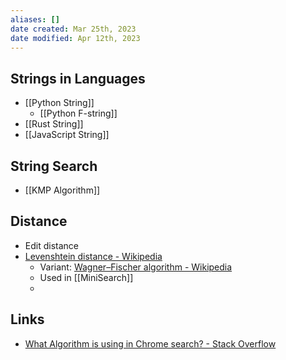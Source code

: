 ```yaml
---
aliases: []
date created: Mar 25th, 2023
date modified: Apr 12th, 2023
---
```


## Strings in Languages
- [[Python String]]
	- [[Python F-string]]
- [[Rust String]]
- [[JavaScript String]]

## String Search
- [[KMP Algorithm]]

## Distance
- Edit distance
- [Levenshtein distance - Wikipedia](https://en.wikipedia.org/wiki/Levenshtein_distance)
	- Variant: [Wagner–Fischer algorithm - Wikipedia](https://en.wikipedia.org/wiki/Wagner%E2%80%93Fischer_algorithm)
	- Used in [[MiniSearch]]
	- 

## Links
- [What Algorithm is using in Chrome search? - Stack Overflow](https://stackoverflow.com/questions/4233157/what-algorithm-is-using-in-chrome-search)